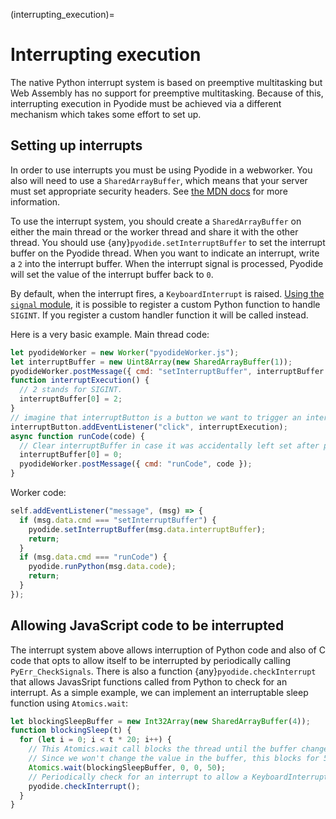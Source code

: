 (interrupting_execution)=

# Interrupting execution

The native Python interrupt system is based on preemptive multitasking but Web
Assembly has no support for preemptive multitasking. Because of this,
interrupting execution in Pyodide must be achieved via a different mechanism
which takes some effort to set up.

## Setting up interrupts

In order to use interrupts you must be using Pyodide in a webworker.
You also will need to use a `SharedArrayBuffer`, which means that your server
must set appropriate security headers. See [the MDN
docs](https://developer.mozilla.org/en-US/docs/Web/JavaScript/Reference/Global_Objects/SharedArrayBuffer#security_requirements)
for more information.

To use the interrupt system, you should create a `SharedArrayBuffer` on either
the main thread or the worker thread and share it with the other thread. You
should use {any}`pyodide.setInterruptBuffer` to set the interrupt buffer on the
Pyodide thread. When you want to indicate an interrupt, write a `2` into the
interrupt buffer. When the interrupt signal is processed, Pyodide will set the
value of the interrupt buffer back to `0`.

By default, when the interrupt fires, a `KeyboardInterrupt` is raised. [Using
the `signal`
module](https://docs.python.org/3/library/signal.html#signal.signal), it is
possible to register a custom Python function to handle `SIGINT`. If you
register a custom handler function it will be called instead.

Here is a very basic example. Main thread code:

```js
let pyodideWorker = new Worker("pyodideWorker.js");
let interruptBuffer = new Uint8Array(new SharedArrayBuffer(1));
pyodideWorker.postMessage({ cmd: "setInterruptBuffer", interruptBuffer });
function interruptExecution() {
  // 2 stands for SIGINT.
  interruptBuffer[0] = 2;
}
// imagine that interruptButton is a button we want to trigger an interrupt.
interruptButton.addEventListener("click", interruptExecution);
async function runCode(code) {
  // Clear interruptBuffer in case it was accidentally left set after previous code completed.
  interruptBuffer[0] = 0;
  pyodideWorker.postMessage({ cmd: "runCode", code });
}
```

Worker code:

```js
self.addEventListener("message", (msg) => {
  if (msg.data.cmd === "setInterruptBuffer") {
    pyodide.setInterruptBuffer(msg.data.interruptBuffer);
    return;
  }
  if (msg.data.cmd === "runCode") {
    pyodide.runPython(msg.data.code);
    return;
  }
});
```

## Allowing JavaScript code to be interrupted

The interrupt system above allows interruption of Python code and also of C code
that opts to allow itself to be interrupted by periodically calling
`PyErr_CheckSignals`. There is also a function {any}`pyodide.checkInterrupt` that
allows JavasSript functions called from Python to check for an interrupt. As a
simple example, we can implement an interruptable sleep function using
`Atomics.wait`:

```js
let blockingSleepBuffer = new Int32Array(new SharedArrayBuffer(4));
function blockingSleep(t) {
  for (let i = 0; i < t * 20; i++) {
    // This Atomics.wait call blocks the thread until the buffer changes or a 50ms timeout ellapses.
    // Since we won't change the value in the buffer, this blocks for 50ms.
    Atomics.wait(blockingSleepBuffer, 0, 0, 50);
    // Periodically check for an interrupt to allow a KeyboardInterrupt.
    pyodide.checkInterrupt();
  }
}
```
